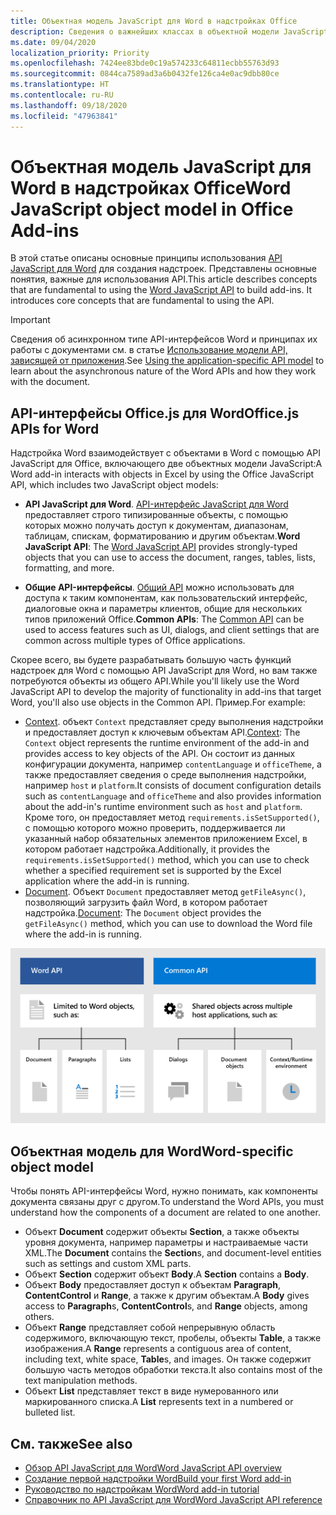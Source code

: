 ```yaml
---
title: Объектная модель JavaScript для Word в надстройках Office
description: Сведения о важнейших классах в объектной модели JavaScript для Word.
ms.date: 09/04/2020
localization_priority: Priority
ms.openlocfilehash: 7424ee83bde0c19a574233c64811ecbb55763d93
ms.sourcegitcommit: 0844ca7589ad3a6b0432fe126ca4e0ac9dbb80ce
ms.translationtype: HT
ms.contentlocale: ru-RU
ms.lasthandoff: 09/18/2020
ms.locfileid: "47963841"
---
```

# <a name="word-javascript-object-model-in-office-add-ins"></a><span data-ttu-id="db9f2-103">Объектная модель JavaScript для Word в надстройках Office</span><span class="sxs-lookup"><span data-stu-id="db9f2-103">Word JavaScript object model in Office Add-ins</span></span>

<span data-ttu-id="db9f2-104">В этой статье описаны основные принципы использования [API JavaScript для Word](../reference/overview/word-add-ins-reference-overview.md) для создания надстроек. Представлены основные понятия, важные для использования API.</span><span class="sxs-lookup"><span data-stu-id="db9f2-104">This article describes concepts that are fundamental to using the [Word JavaScript API](../reference/overview/word-add-ins-reference-overview.md) to build add-ins. It introduces core concepts that are fundamental to using the API.</span></span>

> [!IMPORTANT]
> <span data-ttu-id="db9f2-105">Сведения об асинхронном типе API-интерфейсов Word и принципах их работы с документами см. в статье [Использование модели API, зависящей от приложения](../develop/application-specific-api-model.md).</span><span class="sxs-lookup"><span data-stu-id="db9f2-105">See [Using the application-specific API model](../develop/application-specific-api-model.md) to learn about the asynchronous nature of the Word APIs and how they work with the document.</span></span>

## <a name="officejs-apis-for-word"></a><span data-ttu-id="db9f2-106">API-интерфейсы Office.js для Word</span><span class="sxs-lookup"><span data-stu-id="db9f2-106">Office.js APIs for Word</span></span>

<span data-ttu-id="db9f2-107">Надстройка Word взаимодействует с объектами в Word с помощью API JavaScript для Office, включающего две объектных модели JavaScript:</span><span class="sxs-lookup"><span data-stu-id="db9f2-107">A Word add-in interacts with objects in Excel by using the Office JavaScript API, which includes two JavaScript object models:</span></span>

* <span data-ttu-id="db9f2-108">**API JavaScript для Word**. [API-интерфейс JavaScript для Word](../reference/overview/word-add-ins-reference-overview.md) предоставляет строго типизированные объекты, с помощью которых можно получать доступ к документам, диапазонам, таблицам, спискам, форматированию и другим объектам.</span><span class="sxs-lookup"><span data-stu-id="db9f2-108">**Word JavaScript API**: The [Word JavaScript API](../reference/overview/word-add-ins-reference-overview.md) provides strongly-typed objects that you can use to access the document, ranges, tables, lists, formatting, and more.</span></span>

* <span data-ttu-id="db9f2-109">**Общие API-интерфейсы**. [Общий API](/javascript/api/office) можно использовать для доступа к таким компонентам, как пользовательский интерфейс, диалоговые окна и параметры клиентов, общие для нескольких типов приложений Office.</span><span class="sxs-lookup"><span data-stu-id="db9f2-109">**Common APIs**: The [Common API](/javascript/api/office) can be used to access features such as UI, dialogs, and client settings that are common across multiple types of Office applications.</span></span>

<span data-ttu-id="db9f2-110">Скорее всего, вы будете разрабатывать большую часть функций надстроек для Word с помощью API JavaScript для Word, но вам также потребуются объекты из общего API.</span><span class="sxs-lookup"><span data-stu-id="db9f2-110">While you'll likely use the Word JavaScript API to develop the majority of functionality in add-ins that target Word, you'll also use objects in the Common API.</span></span> <span data-ttu-id="db9f2-111">Пример.</span><span class="sxs-lookup"><span data-stu-id="db9f2-111">For example:</span></span>

* <span data-ttu-id="db9f2-112">[Context](/javascript/api/office/office.context). объект `Context` представляет среду выполнения надстройки и предоставляет доступ к ключевым объектам API.</span><span class="sxs-lookup"><span data-stu-id="db9f2-112">[Context](/javascript/api/office/office.context): The `Context` object represents the runtime environment of the add-in and provides access to key objects of the API.</span></span> <span data-ttu-id="db9f2-113">Он состоит из данных конфигурации документа, например `contentLanguage` и `officeTheme`, а также предоставляет сведения о среде выполнения надстройки, например `host` и `platform`.</span><span class="sxs-lookup"><span data-stu-id="db9f2-113">It consists of document configuration details such as `contentLanguage` and `officeTheme` and also provides information about the add-in's runtime environment such as `host` and `platform`.</span></span> <span data-ttu-id="db9f2-114">Кроме того, он предоставляет метод `requirements.isSetSupported()`, с помощью которого можно проверить, поддерживается ли указанный набор обязательных элементов приложением Excel, в котором работает надстройка.</span><span class="sxs-lookup"><span data-stu-id="db9f2-114">Additionally, it provides the `requirements.isSetSupported()` method, which you can use to check whether a specified requirement set is supported by the Excel application where the add-in is running.</span></span>
* <span data-ttu-id="db9f2-115">[Document](/javascript/api/office/office.document). Объект `Document` предоставляет метод `getFileAsync()`, позволяющий загрузить файл Word, в котором работает надстройка.</span><span class="sxs-lookup"><span data-stu-id="db9f2-115">[Document](/javascript/api/office/office.document): The `Document` object provides the `getFileAsync()` method, which you can use to download the Word file where the add-in is running.</span></span>

![Изображение различий между API JS для Word и общими API](../images/word-js-api-common-api.png)

## <a name="word-specific-object-model"></a><span data-ttu-id="db9f2-117">Объектная модель для Word</span><span class="sxs-lookup"><span data-stu-id="db9f2-117">Word-specific object model</span></span>

<span data-ttu-id="db9f2-118">Чтобы понять API-интерфейсы Word, нужно понимать, как компоненты документа связаны друг с другом.</span><span class="sxs-lookup"><span data-stu-id="db9f2-118">To understand the Word APIs, you must understand how the components of a document are related to one another.</span></span>

* <span data-ttu-id="db9f2-119">Объект **Document** содержит объекты **Section**, а также объекты уровня документа, например параметры и настраиваемые части XML.</span><span class="sxs-lookup"><span data-stu-id="db9f2-119">The **Document** contains the **Section**s, and document-level entities such as settings and custom XML parts.</span></span>
* <span data-ttu-id="db9f2-120">Объект **Section** содержит объект **Body**.</span><span class="sxs-lookup"><span data-stu-id="db9f2-120">A **Section** contains a **Body**.</span></span>
* <span data-ttu-id="db9f2-121">Объект **Body** предоставляет доступ к объектам **Paragraph**, **ContentControl** и **Range**, а также к другим объектам.</span><span class="sxs-lookup"><span data-stu-id="db9f2-121">A **Body** gives access to **Paragraph**s, **ContentControl**s, and **Range** objects, among others.</span></span>
* <span data-ttu-id="db9f2-122">Объект **Range** представляет собой непрерывную область содержимого, включающую текст, пробелы, объекты **Table**, а также изображения.</span><span class="sxs-lookup"><span data-stu-id="db9f2-122">A **Range** represents a contiguous area of content, including text, white space, **Table**s, and images.</span></span> <span data-ttu-id="db9f2-123">Он также содержит большую часть методов обработки текста.</span><span class="sxs-lookup"><span data-stu-id="db9f2-123">It also contains most of the text manipulation methods.</span></span>
* <span data-ttu-id="db9f2-124">Объект **List** представляет текст в виде нумерованного или маркированного списка.</span><span class="sxs-lookup"><span data-stu-id="db9f2-124">A **List** represents text in a numbered or bulleted list.</span></span>

## <a name="see-also"></a><span data-ttu-id="db9f2-125">См. также</span><span class="sxs-lookup"><span data-stu-id="db9f2-125">See also</span></span>

- [<span data-ttu-id="db9f2-126">Обзор API JavaScript для Word</span><span class="sxs-lookup"><span data-stu-id="db9f2-126">Word JavaScript API overview</span></span>](../reference/overview/word-add-ins-reference-overview.md)
- [<span data-ttu-id="db9f2-127">Создание первой надстройки Word</span><span class="sxs-lookup"><span data-stu-id="db9f2-127">Build your first Word add-in</span></span>](../quickstarts/word-quickstart.md)
- [<span data-ttu-id="db9f2-128">Руководство по надстройкам Word</span><span class="sxs-lookup"><span data-stu-id="db9f2-128">Word add-in tutorial</span></span>](../tutorials/word-tutorial.md)
- [<span data-ttu-id="db9f2-129">Справочник по API JavaScript для Word</span><span class="sxs-lookup"><span data-stu-id="db9f2-129">Word JavaScript API reference</span></span>](/javascript/api/word)
